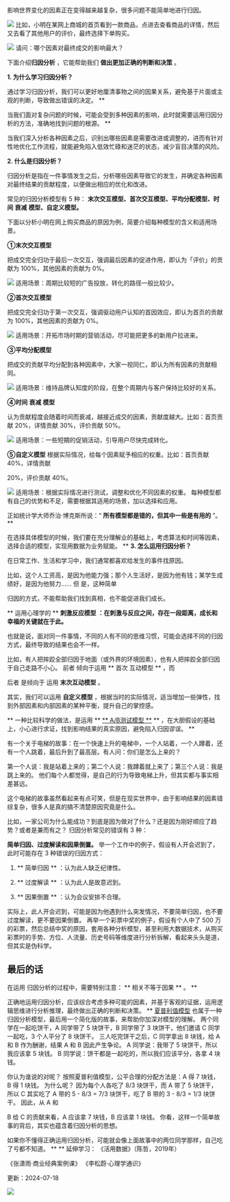 影响世界变化的因素正在变得越来越复杂，很多问题不能简单地进行归因。

![](https://mmbiz.qpic.cn/mmbiz_png/giaycic3UNwo0kQQup61aV2mdWMxPE6C1dq1sPnzC0zgEVUIHY9JUpXT2FHAic5Sko3QeoGmw7h14fibrjAzIuc5CQ/640?wx_fmt=png) 比如，小明在某网上商城的首页看到一款商品，点进去查看商品的详情，然后又去看了其他用户的评价，最终选择下单购买。

![](https://mmbiz.qpic.cn/mmbiz_png/giaycic3UNwo0cv3uSwsibc6KWovayE0YXxfoiagWSrZwFDOYOeEodk8pbqaQKHeibAHboApcks6iaicJ3Df0XQLP8lxw/640?wx_fmt=png) 请问：哪个因素对最终成交的影响最大？  

下面介绍**归因分析** ，它能帮助我们 **做出更加正确的判断和决策** 。  

**1. 为什么学习归因分析？**

通过学习归因分析，我们可以更好地厘清事物之间的因果关系，避免基于片面或主观的判断，导致做出错误的决定。  **

当我们面对复杂问题的时候，可能会受到多种因素的影响，此时就需要运用归因分析的方法，准确地找到问题的根源。  **

当我们深入分析各种因素之后，识别出哪些因素是需要改进或调整的，进而有针对性地优化工作流程，就能避免陷入低效忙碌和迷茫的状态，减少盲目决策的风险。

**2. 什么是归因分析？**

 归因分析是指在一件事情发生之后，分析哪些因素导致它的发生，并确定各种因素对最终结果的贡献程度，以便做出相应的优化和改进。

常见的归因分析模型有 5 种： **末次交互模型、首次交互模型、平均分配模型、时间** **衰减** **模型、自定义模型。**

下面以分析小明在网上购买商品的原因为例，简要介绍每种模型的含义和适用场景。 

**①末次交互模型**

把成交完全归功于最后一次交互，强调最后因素的促进作用，即认为「评价」的贡献为 100%，其他因素的贡献为 0%。

![](https://mmbiz.qpic.cn/mmbiz_png/giaycic3UNwo0cv3uSwsibc6KWovayE0YXxCVXCQFichhTBXGtPw8RyglSbK3mia3wutIqyDsrFcfqQTdpwOQ0zRRcA/640?wx_fmt=png) 适用场景：周期比较短的广告投放，转化的路径一般比较少。 

**②首次交互模型**

把成交完全归功于第一次交互，强调驱动用户认知的首因效应，即认为首页的贡献为 100%，其他因素的贡献为 0%。

![](https://mmbiz.qpic.cn/mmbiz_png/giaycic3UNwo0cv3uSwsibc6KWovayE0YXxfcibEiaD89M856l6SA1KaEaRJQQ8KM0YmlNoOmKTudfXYEzJAb1iaoB0Q/640?wx_fmt=png) 适用场景：开拓市场时期的营销活动，尽可能把更多的新用户拉进来。 

**③平均分配模型**

把成交的贡献平均分配到各种因素中，大家一视同仁，即认为所有因素的贡献相同。

![](https://mmbiz.qpic.cn/mmbiz_png/giaycic3UNwo0cv3uSwsibc6KWovayE0YXxzz1mTzsQJ9NpTciaHmbGvhnFRmwzA6N1ANHx98fx6rCEr4xOq3ibTQbA/640?wx_fmt=png) 适用场景：维持品牌认知度的阶段，在整个周期内与客户保持比较好的关系。 

**④时间** **衰减** **模型**

认为贡献程度会随着时间而衰减，越接近成交的因素，贡献度越大。比如：首页贡献 20%，详情贡献 30%，评价贡献 50%。

![](https://mmbiz.qpic.cn/mmbiz_png/giaycic3UNwo0cv3uSwsibc6KWovayE0YXxnR3RVKpiaxSLGGmWeAKmUxCYGJJJNd7rFGtJKr5yDoXIhiaQukA1uN9Q/640?wx_fmt=png) 适用场景：一些短期的促销活动，引导用户尽快完成转化。 

**⑤自定义模型** 根据实际情况，给每个因素赋予相应的权重。比如：首页贡献 40%，详情贡献

20%，评价贡献 40%。

![](https://mmbiz.qpic.cn/mmbiz_png/giaycic3UNwo0cv3uSwsibc6KWovayE0YXxUX3kfb8a47hfqQvZO2RyEq1PH4Lkzf7kOVScF0gfZX4lKj0jUoibNNg/640?wx_fmt=png) 适用场景：根据实际情况进行测试，调整和优化不同因素的权重。  每种模型都有自己的优势和不足，需要根据其适用的场景，加以选择和应用。

正如统计学大师乔治·博克斯所说：“ **所有模型都是错的，但其中一些是有用的** ”。  **

在选择具体模型的时候，我们要在充分理解业的基础上，考虑算法和时间等因素，选择合适的模型，实现用数据为业务赋能。  ** **3. 怎么运用归因分析？**

在日常工作、生活和学习中，我们通常都喜欢给发生的事件找原因。

比如，这个人工资高，是因为他能力强；那个人生活好，是因为他有钱；某学生成绩好，是因为他努力……  但  是，这种简单

归因的方式，不能帮助我们找到真相，也不能促进我们成长。

** 运用心理学的  ** **刺激反应模型** **：在刺激与反应之间，存在一段距离，成长和幸福的关键就在于此。**

也就是说，面对同一件事情，不同的人有不同的思维习惯，可能会选择不同的归因方式，最终导致的结果也会不一样。

比如，有人把摔跤全部归因于地面（或外界的环境因素），也有人把摔跤全部归因于自己走路不小心。  前者  倾向于运用  ** 首次  互动模型  ** ，而

后者  是倾向于  运用 **末次互动模型** 。

其实，我们可以运用 **自定义模型** ，根据当时的实际情况，适当增加一些弹性，找到外部因素和内部因素的某种平衡，提升自己的掌控感。

** 一种比较科学的做法，是运用  ** [** A/B测试模型  **](https://mp.weixin.qq.com/s?__biz=MzA4ODE2OTIxMw==&mid=2653477755&idx=1&sn=6097fc38a9d2aa0562d0aaca39cb9222&scene=21#wechat_redirect) ** ，在大胆假设的基础上，小心进行求证，找到影响结果的真实原因，避免陷入归因谬误。  **

有一个关于电梯的故事：在一个快速上升的电梯中，一个人站着，一个人蹲着，还有一个人跳着，最后升到了最高层。有人问：你们是怎么上来的？

第一个人说：我是站着上来的；第二个人说：我蹲着就上来了；第三个人说：我是跳上来的。  他们每个人都觉得，是自己的行为导致电梯上升，但其实都与事实相差甚远。

这个电梯的故事虽然看起来有点可笑，但是在现实世界中，由于影响结果的因素错综复杂，很多人是真的搞不清楚原因究竟是什么。

比如，一家公司为什么能成功？到底是因为做对了什么？还是因为刚好顺应了趋势？或者是兼而有之？  归因分析常见的错误有 3 种：

**简单归因、过度解读和因果倒置。** 举一个工作中的例子，假设有人开会迟到了，此时可能存在 3 种错误的归因方式：

  1. ** 简单归因  ** ：认为此人缺乏纪律性。 

  2. ** 过度解读  ** ：认为此人是故意迟到。 

  3. ** 因果倒置  ** ：认为会议安排不合理。   

  

实际上，此人开会迟到，可能是因为他遇到什么突发情况，不要简单归因，也不要过度解读，更不要因果倒置。  再举一个彩票中奖的例子，假设有个人中了 500 万的彩票，然后总结中奖的原因，套用各种分析模型，甚至利用大数据技术，从购买彩票时的手势、方位、人流量、历史号码等维度进行分析拆解，看起来头头是道，但其实是伪科学。

## **最后的话**

 在运用  归因分析的过程中，需要特别注意：  ** 相关不等于因果  ** 。  **

正确地运用归因分析，应该综合考虑多种可能的因素，并基于客观的证据，运用逻辑思维进行分析推理，最终做出正确的判断和决策。  ** [夏普利值模型](https://mp.weixin.qq.com/s?__biz=MzA4ODE2OTIxMw==&mid=2653477319&idx=1&sn=a5e8945da69db7cd14e76173694fbc73&scene=21#wechat_redirect) 也属于一种归因分析模型，最后用一个简化版的故事，来帮助你加深对模型的理解。  两个同学在一起吃饼干，A 同学带了 5 块饼干，B 同学带了 3 块饼干，他们邀请 C 同学一起吃，3 个人平分了 8 块饼干。  三人吃完饼干之后，C 同学拿出 8 块钱，给 A 和 B 作为酬谢，结果 A 和 B 因此产生争论。  A 同学说：我带了 5 块饼干，所以我应该拿 5 块钱。  B 同学说：饼干都是一起吃的，所以我们应该平分，各拿 4 块钱。

你认为谁说的对呢？  按照夏普利值模型，公平合理的分配方法是：A 得 7 块钱，B 得 1 块钱。  为什么呢？  因为每个人各吃了 8/3 块饼干，而 A 带了 5 块饼干，所以 C 其实吃了 A 带的 5 - 8/3 = 7/3 块饼干，吃了 B 带的 3 - 8/3 = 1/3 块饼干。  因此，从 A 和

B 给 C 的贡献来看，A 应该拿 7 块钱，B 应该拿 1 块钱。  你看，这样一个简单故事的背后，其实也蕴含着归因分析的思想。

如果你不懂得正确运用归因分析，可能就会像上面故事中的两位同学那样，自己吃了亏都不知道。  ** ** 延伸学习：  《活用数据》（陈哲，2019年）

《张潇雨·商业经典案例课》  《李松蔚·心理学通识》

更新：2024-07-18

![](https://visitor-badge.laobi.icu/badge?page_id=sjhfx.linji&left_text=PageViews&right_color=%2300589F)